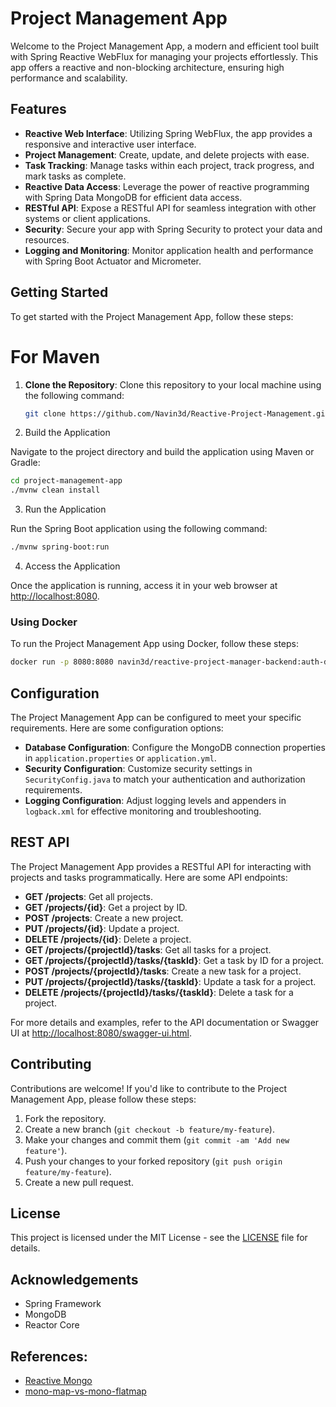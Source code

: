 # Project Management App

Welcome to the Project Management App, a modern and efficient tool built with Spring Reactive WebFlux for managing your projects effortlessly. This app offers a reactive and non-blocking architecture, ensuring high performance and scalability.

## Features

- **Reactive Web Interface**: Utilizing Spring WebFlux, the app provides a responsive and interactive user interface.
- **Project Management**: Create, update, and delete projects with ease.
- **Task Tracking**: Manage tasks within each project, track progress, and mark tasks as complete.
- **Reactive Data Access**: Leverage the power of reactive programming with Spring Data MongoDB for efficient data access.
- **RESTful API**: Expose a RESTful API for seamless integration with other systems or client applications.
- **Security**: Secure your app with Spring Security to protect your data and resources.
- **Logging and Monitoring**: Monitor application health and performance with Spring Boot Actuator and Micrometer.

## Getting Started
To get started with the Project Management App, follow these steps:

# For Maven

1. **Clone the Repository**: Clone this repository to your local machine using the following command:

   ```bash
   git clone https://github.com/Navin3d/Reactive-Project-Management.git
   ```
2. Build the Application

Navigate to the project directory and build the application using Maven or Gradle:

```bash
cd project-management-app
./mvnw clean install 
```

3. Run the Application

Run the Spring Boot application using the following command:

```bash
./mvnw spring-boot:run
```
4. Access the Application

Once the application is running, access it in your web browser at [http://localhost:8080](http://localhost:8080).

### Using Docker
To run the Project Management App using Docker, follow these steps:

```bash
docker run -p 8080:8080 navin3d/reactive-project-manager-backend:auth-disabled
```

## Configuration

The Project Management App can be configured to meet your specific requirements. Here are some configuration options:

- **Database Configuration**: Configure the MongoDB connection properties in `application.properties` or `application.yml`.
- **Security Configuration**: Customize security settings in `SecurityConfig.java` to match your authentication and authorization requirements.
- **Logging Configuration**: Adjust logging levels and appenders in `logback.xml` for effective monitoring and troubleshooting.

## REST API

The Project Management App provides a RESTful API for interacting with projects and tasks programmatically. Here are some API endpoints:

- **GET /projects**: Get all projects.
- **GET /projects/{id}**: Get a project by ID.
- **POST /projects**: Create a new project.
- **PUT /projects/{id}**: Update a project.
- **DELETE /projects/{id}**: Delete a project.
- **GET /projects/{projectId}/tasks**: Get all tasks for a project.
- **GET /projects/{projectId}/tasks/{taskId}**: Get a task by ID for a project.
- **POST /projects/{projectId}/tasks**: Create a new task for a project.
- **PUT /projects/{projectId}/tasks/{taskId}**: Update a task for a project.
- **DELETE /projects/{projectId}/tasks/{taskId}**: Delete a task for a project.

For more details and examples, refer to the API documentation or Swagger UI at [http://localhost:8080/swagger-ui.html](http://localhost:8080/swagger-ui.html).

## Contributing

Contributions are welcome! If you'd like to contribute to the Project Management App, please follow these steps:

1. Fork the repository.
2. Create a new branch (`git checkout -b feature/my-feature`).
3. Make your changes and commit them (`git commit -am 'Add new feature'`).
4. Push your changes to your forked repository (`git push origin feature/my-feature`).
5. Create a new pull request.

## License

This project is licensed under the MIT License - see the [LICENSE](LICENSE) file for details.

## Acknowledgements

- Spring Framework
- MongoDB
- Reactor Core

## References:
- [Reactive Mongo](https://hantsy.github.io/spring-reactive-sample/data/data-mongo.html)
- [mono-map-vs-mono-flatmap](https://stackoverflow.com/questions/56496426/project-reactor-mono-map-vs-mono-flatmap)
